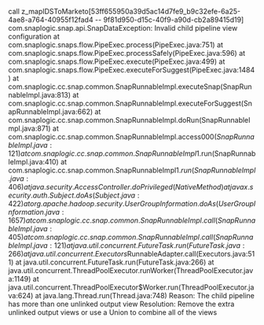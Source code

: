 call z_mapIDSToMarketo[53ff655950a39d5ac14d7fe9_b9c32efe-6a25-4ae8-a764-40955f12fad4 -- 9f81d950-d15c-40f9-a90d-cb2a89415d19]
com.snaplogic.snap.api.SnapDataException: Invalid child pipeline view configuration
	at com.snaplogic.snaps.flow.PipeExec.process(PipeExec.java:751)
	at com.snaplogic.snaps.flow.PipeExec.processSafely(PipeExec.java:596)
	at com.snaplogic.snaps.flow.PipeExec.execute(PipeExec.java:499)
	at com.snaplogic.snaps.flow.PipeExec.executeForSuggest(PipeExec.java:1484)
	at com.snaplogic.cc.snap.common.SnapRunnableImpl.executeSnap(SnapRunnableImpl.java:813)
	at com.snaplogic.cc.snap.common.SnapRunnableImpl.executeForSuggest(SnapRunnableImpl.java:662)
	at com.snaplogic.cc.snap.common.SnapRunnableImpl.doRun(SnapRunnableImpl.java:871)
	at com.snaplogic.cc.snap.common.SnapRunnableImpl.access$000(SnapRunnableImpl.java:121)
	at com.snaplogic.cc.snap.common.SnapRunnableImpl$1.run(SnapRunnableImpl.java:410)
	at com.snaplogic.cc.snap.common.SnapRunnableImpl$1.run(SnapRunnableImpl.java:406)
	at java.security.AccessController.doPrivileged(Native Method)
	at javax.security.auth.Subject.doAs(Subject.java:422)
	at org.apache.hadoop.security.UserGroupInformation.doAs(UserGroupInformation.java:1657)
	at com.snaplogic.cc.snap.common.SnapRunnableImpl.call(SnapRunnableImpl.java:405)
	at com.snaplogic.cc.snap.common.SnapRunnableImpl.call(SnapRunnableImpl.java:121)
	at java.util.concurrent.FutureTask.run(FutureTask.java:266)
	at java.util.concurrent.Executors$RunnableAdapter.call(Executors.java:511)
	at java.util.concurrent.FutureTask.run(FutureTask.java:266)
	at java.util.concurrent.ThreadPoolExecutor.runWorker(ThreadPoolExecutor.java:1149)
	at java.util.concurrent.ThreadPoolExecutor$Worker.run(ThreadPoolExecutor.java:624)
	at java.lang.Thread.run(Thread.java:748)
Reason: The child pipeline has more than one unlinked output view
Resolution: Remove the extra unlinked output views or use a Union to combine all of the views
